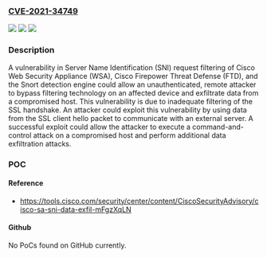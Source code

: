 ### [CVE-2021-34749](https://cve.mitre.org/cgi-bin/cvename.cgi?name=CVE-2021-34749)
![](https://img.shields.io/static/v1?label=Product&message=Cisco%20Web%20Security%20Appliance%20(WSA)&color=blue)
![](https://img.shields.io/static/v1?label=Version&message=n%2Fa%20&color=brightgreen)
![](https://img.shields.io/static/v1?label=Vulnerability&message=CWE-200&color=brightgreen)

### Description

A vulnerability in Server Name Identification (SNI) request filtering of Cisco Web Security Appliance (WSA), Cisco Firepower Threat Defense (FTD), and the Snort detection engine could allow an unauthenticated, remote attacker to bypass filtering technology on an affected device and exfiltrate data from a compromised host. This vulnerability is due to inadequate filtering of the SSL handshake. An attacker could exploit this vulnerability by using data from the SSL client hello packet to communicate with an external server. A successful exploit could allow the attacker to execute a command-and-control attack on a compromised host and perform additional data exfiltration attacks.

### POC

#### Reference
- https://tools.cisco.com/security/center/content/CiscoSecurityAdvisory/cisco-sa-sni-data-exfil-mFgzXqLN

#### Github
No PoCs found on GitHub currently.

